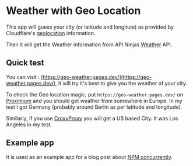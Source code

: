 # Weather with Geo Location

This app will guess your city (or latitude and longitute) as provided by Cloudflare's [geolocation](https://developers.cloudflare.com/workers/examples/geolocation-hello-world/) information.

Then it will get the Weather information from API Ninjas [Weather](https://api-ninjas.com/api/weather) API.

## Quick test

You can visit : [https://geo-weather.pages.dev/](https://geo-weather.pages.dev/), it will try it's best to give you the weather of your city.

To check the Geo location magic, put `https://geo-weather.pages.dev/` on [Proximium](https://proxyium.com/) and you should get weather from somewhere in Europe. In my test I got Germany (probably around Berlin as per latitude and longitude). 

Similarly, if you use [CroxyProxy](https://www.croxyproxy.com/) you will get a US based City. It was Los Angeles in my test.

## Example app

It is used as an example app for a blog post about [NPM concurrently](https://geshan.com.np/blog/2022/09/npm-concurrently/).
